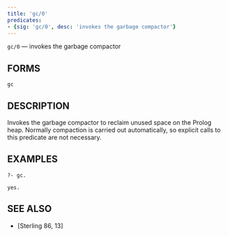 ```yaml
---
title: 'gc/0'
predicates:
- {sig: 'gc/0', desc: 'invokes the garbage compactor'}
---
```

`gc/0` — invokes the garbage compactor

## FORMS
```
gc
```
## DESCRIPTION

Invokes the garbage compactor to reclaim unused space on the Prolog heap. Normally compaction is carried out automatically, so explicit calls to this predicate are not necessary.

## EXAMPLES

```
?- gc.

yes.
```
## SEE ALSO

- [Sterling 86, 13]
